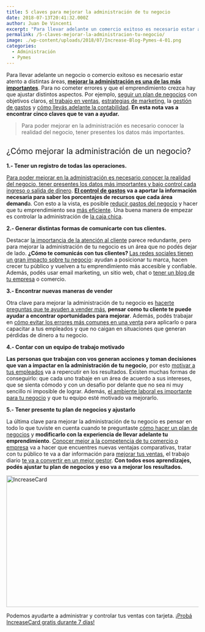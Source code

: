 ```yaml
---
title: 5 claves para mejorar la administración de tu negocio
date: 2018-07-13T20:41:32.000Z
author: Juan De Vincenti
excerpt: "Para llevar adelante un comercio exitoso es necesario estar atento a distintas áreas,\_mejorar\_la administración es de las más importantes. ¡Encontrá en esta nota 5 claves para lograrlo!"
permalink: /5-claves-mejorar-la-administracion-tu-negocio/
image: ./wp-content/uploads/2018/07/Increase-Blog-Pymes-4-01.png
categories:
  - Administración
  - Pymes
---
```

<span style="font-weight: 400;">Para llevar adelante un negocio o comercio exitoso es necesario estar atento a distintas áreas,<strong> <a href="https://increasecard.com/necesito-mejorar-la-administracion-negocio/">mejorar </a></strong></span>[**la administración es una de las más importantes**](https://increasecard.com/necesito-mejorar-la-administracion-negocio/)<span style="font-weight: 400;">. Para no cometer errores y que el emprendimiento crezca hay que ajustar distintos aspectos. Por ejemplo, </span>[<span style="font-weight: 400;">seguir un plan de negocios</span>](https://increasecard.com/como-hacer-un-plan-de-negocios/) <span style="font-weight: 400;">con objetivos claros, </span>[<span style="font-weight: 400;">el trabajo en ventas</span>](https://www.increasecard.com/como-evitar-los-errores-mas-comunes-en-una-venta/)<span style="font-weight: 400;">, </span>[<span style="font-weight: 400;">estrategias de marketing,</span>](https://www.increasecard.com/marketing-digital-7-tendencias-que-pisaran-fuerte-en-2018/) <span style="font-weight: 400;">la </span>[<span style="font-weight: 400;">gestión de gastos</span>](https://www.increasecard.com/4-claves-la-gestion-gastos/) <span style="font-weight: 400;">y </span>[<span style="font-weight: 400;">cómo llevás adelante la contabilidad</span>](https://increasecard.com/estas-llevando-bien-contabilidad-negocio/)<span style="font-weight: 400;">. <strong>En esta nota vas a encontrar cinco claves que te van a ayudar.</strong></span>

> <span style="font-weight: 400;">Para poder mejorar en la administración es necesario conocer la realidad del negocio, tener presentes los datos más importantes.</span>

## <span style="font-weight: 400;">¿Cómo mejorar la administración de un negocio?</span>

**1.- Tener un registro de todas las operaciones.**

<span style="font-weight: 400;"><a href="https://twitter.com/intent/tweet?text=Para poder mejorar en la administración es necesario conocer la realidad del negocio, tener presentes los datos más importantes y bajo control cada ingreso o salida de dinero @increase_ar&url=https://increasecard.com/5-claves-mejorar-la-administracion-tu-negocio/" class="ic-twitter-quote-link">Para poder mejorar en la administración es necesario conocer la realidad del negocio, tener presentes los datos más importantes y bajo control cada ingreso o salida de dinero</a>. </span>**[El control de gastos](https://increasecard.com/control-gastos-5-claves-tu-negocio/)**<span style="font-weight: 400;"><strong> va a aportar la información necesaria para saber los porcentajes de recursos que cada área demand</strong>a. Con esto a la vista, es posible </span>[<span style="font-weight: 400;">reducir gastos del negocio</span>](https://increasecard.com/reducir-gastos-negocio/) <span style="font-weight: 400;">y hacer que tu emprendimiento sea </span>[<span style="font-weight: 400;">más eficiente</span>](https://www.increasecard.com/sos-eficiente-y-eficaz-en-tu-negocio/)<span style="font-weight: 400;">. Una buena manera de empezar es controlar la administración de </span>[<span style="font-weight: 400;">la caja chica</span>](https://increasecard.com/caja-chica-5-grandes-consejos/)<span style="font-weight: 400;">.</span>

**2.- Generar distintas formas de comunicarte con tus clientes.**

<span style="font-weight: 400;">Destacar </span>[<span style="font-weight: 400;">la importancia de la atención al cliente</span>](https://www.increasecard.com/la-importancia-de-la-atencion-al-clilente/) <span style="font-weight: 400;">parece redundante, pero para mejorar la administración de tu negocio es un área que no podés dejar de lado. <strong>¿Cómo te comunicás con tus clientes? </strong></span>[<span style="font-weight: 400;">Las redes sociales tienen un gran impacto sobre tu negocio</span>](https://www.increasecard.com/4-beneficios-de-las-redes-sociales-con-gran-impacto-sobre-tu-negocio/)<span style="font-weight: 400;">: ayudan a posicionar tu marca, hacen crecer tu público y vuelven a tu emprendimiento más accesible y confiable. Además, podés usar email marketing, un sitio web, chat o </span>[<span style="font-weight: 400;">tener un blog de tu empresa</span>](https://www.increasecard.com/6-razones-para-tener-un-blog-de-tu-empresa/) <span style="font-weight: 400;">o comercio.</span>

**3.- Encontrar nuevas maneras de vender**

<span style="font-weight: 400;">Otra clave para mejorar la administración de tu negocio es </span>[<span style="font-weight: 400;">hacerte preguntas que te ayuden a vender más</span>](https://increasecard.com/3-preguntas-te-van-ayudar-vender-mas/)<span style="font-weight: 400;">, <strong>pensar como tu cliente te puede ayudar a encontrar oportunidades para mejorar</strong>. Además, podés trabajar en </span>[<span style="font-weight: 400;">cómo evitar los errores más comunes en una venta</span>](https://www.increasecard.com/como-evitar-los-errores-mas-comunes-en-una-venta/) <span style="font-weight: 400;">para aplicarlo o para capacitar a tus empleados y que no caigan en situaciones que generan pérdidas de dinero a tu negocio.</span>

**4.- Contar con un equipo de trabajo motivado**

<span style="font-weight: 400;"><strong>Las personas que trabajan con vos generan acciones y toman decisiones que van a impactar en la administración de tu negocio</strong>, por esto </span>[<span style="font-weight: 400;">motivar a tus empleados</span>](https://www.increasecard.com/motivar-tus-empleados/) <span style="font-weight: 400;">va a repercutir en los resultados. Existen muchas formas de conseguirlo: que cada uno trabaje en un área de acuerdo a sus intereses, que se sienta cómodo y con un desafío por delante que no sea ni muy sencillo ni imposible de lograr. Además, </span>[<span style="font-weight: 400;">el ambiente laboral es importante para tu negocio</span>](https://www.increasecard.com/ambiente-laboral-por-que-es-importante-para-tu-negocio/) <span style="font-weight: 400;">y que tu equipo esté motivado va mejorarlo. </span>

**5.- Tener presente tu plan de negocios y ajustarlo**

<span style="font-weight: 400;">La última clave para mejorar la administración de tu negocio es pensar en todo lo que tuviste en cuenta cuando te preguntaste </span>[<span style="font-weight: 400;">cómo hacer un plan de negocios</span>](https://increasecard.com/como-hacer-un-plan-de-negocios/) <span style="font-weight: 400;">y <strong>modificarlo con la experiencia de llevar adelante tu emprendimiento</strong>. </span>[<span style="font-weight: 400;">Conocer mejor a la competencia de tu comercio o empresa</span>](https://www.increasecard.com/tres-claves-para-conocer-mejor-a-la-competencia-de-tu-comercio-o-empresa/) <span style="font-weight: 400;">va a hacer que encuentres nuevas ventajas comparativas, tratar con tu público te va a dar información para </span>[<span style="font-weight: 400;">mejorar tus ventas</span>](https://increasecard.com/consejos-para-mejorar-tus-ventas-en-tiempos-dificiles/)<span style="font-weight: 400;">, el trabajo diario </span>[<span style="font-weight: 400;">te va a convertir en un mejor gestor</span>](https://increasecard.com/se-necesita-buen-gestor/)<span style="font-weight: 400;">. <strong>Con todos esos aprendizajes, podés ajustar tu plan de negocios y eso va a mejorar los resultados.</strong></span>

[<img class="aligncenter wp-image-2937 size-full" src="https://d1nzec96y7u1ro.cloudfront.net/wp-content/uploads/2018/02/04133256/Banner.png" alt="IncreaseCard" width="1001" height="345" srcset="https://d1nzec96y7u1ro.cloudfront.net/wp-content/uploads/2018/02/04133256/Banner.png 1001w, https://d1nzec96y7u1ro.cloudfront.net/wp-content/uploads/2018/02/04133256/Banner-300x103.png 300w, https://d1nzec96y7u1ro.cloudfront.net/wp-content/uploads/2018/02/04133256/Banner-768x265.png 768w" sizes="(max-width: 1001px) 100vw, 1001px" />](https://increasecard.com/landing-blog/)

Podemos ayudarte a administrar y controlar tus ventas con tarjeta. [¡Probá IncreaseCard gratis durante 7 días!](https://increasecard.com/landing-blog/)
